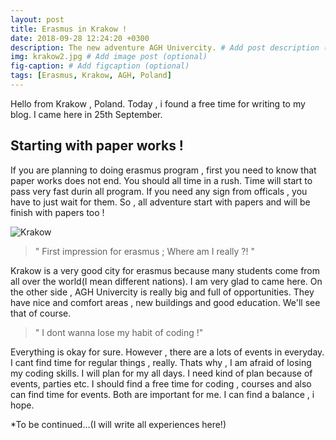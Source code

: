 ```yaml
---
layout: post
title: Erasmus in Krakow ! 
date: 2018-09-28 12:24:20 +0300
description: The new adventure AGH Univercity. # Add post description (optional)
img: krakow2.jpg # Add image post (optional)
fig-caption: # Add figcaption (optional)
tags: [Erasmus, Krakow, AGH, Poland]
---
```

Hello from Krakow , Poland. Today , i found a free time for writing to my blog. I came here in 25th September.

## Starting with paper works ! 
If you are planning to doing erasmus program , first you need to know that paper works does not end. You should all time in a rush. Time will start to pass very fast durin all program. If you need any sign from officals , you have to just wait for them. So , all adventure start with papers and will be finish with papers too !

![Krakow]({{site.baseurl}}/assets/img/krakow1.jpg)

>" First impression for erasmus ; Where am I really ?! "

Krakow is a very good city for erasmus because many students come from all over the world(I mean different nations). I am very glad to came here. On the other side , AGH Univercity is really big and full of opportunities. They have nice and comfort areas , new buildings and good education. We'll see that of course.

>" I dont wanna lose my habit of coding !"

Everything is okay for sure. However , there are a lots of events in everyday. I cant find time for regular things , really. Thats why , I am afraid of losing my coding skills. I will plan for my all days. I need kind of plan because of events, parties etc. I should find a free time for coding , courses and also can find time for events. Both are important for me. I can find a balance , i hope.

*To be continued...(I will write all experiences here!)
